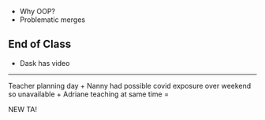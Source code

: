 - Why OOP?
- Problematic merges

## End of Class

- Dask has video

-------

Teacher planning day +
Nanny had possible covid exposure over weekend so unavailable +
Adriane teaching at same time =

NEW TA!
